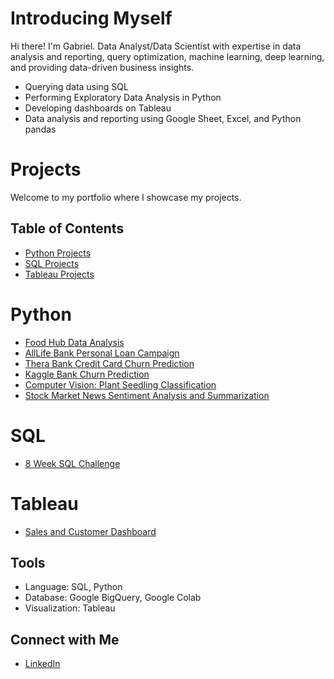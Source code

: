 # Introducing Myself

Hi there! I'm Gabriel. Data Analyst/Data Scientist with expertise in data analysis and reporting, query optimization, machine learning, deep learning, and providing data-driven business insights.
  * Querying data using SQL
  * Performing Exploratory Data Analysis in Python
  * Developing dashboards on Tableau
  * Data analysis and reporting using Google Sheet, Excel, and Python pandas

# Projects
Welcome to my portfolio where I showcase my projects.

## Table of Contents

- [Python Projects](#Python)
- [SQL Projects](#SQL)
- [Tableau Projects](#Tableau)

# Python
- [Food Hub Data Analysis](https://github.com/jgabrielg99/Python/blob/main/FoodHub%20Data%20Analysis.ipynb)
- [AllLife Bank Personal Loan Campaign](https://github.com/jgabrielg99/Python/blob/main/AllLife%20Bank%20Personal%20Loan%20Campaign.ipynb)
- [Thera Bank Credit Card Churn Prediction](https://github.com/jgabrielg99/Python/blob/main/Thera%20Bank%20Credit%20Card%20Churn%20Prediction.ipynb)
- [Kaggle Bank Churn Prediction](https://github.com/jgabrielg99/Python/blob/main/Bank%20Churn%20Prediction%20Neural%20Network.ipynb)
- [Computer Vision: Plant Seedling Classification](https://github.com/jgabrielg99/Python/blob/main/Plant%20Seedlings%20Classification.ipynb)
- [Stock Market News Sentiment Analysis and Summarization](https://github.com/jgabrielg99/Python/blob/main/Project_7.ipynb)

# SQL
- [8 Week SQL Challenge](https://github.com/jgabrielg99/8-Week-SQL-Challenge)

# Tableau
- [Sales and Customer Dashboard](https://public.tableau.com/app/profile/gabriel.grant7325/viz/SalesDashboard_17467301138370/SalesDashboard)

## Tools
  * Language: SQL, Python
  * Database: Google BigQuery, Google Colab
  * Visualization: Tableau

## Connect with Me
  * [LinkedIn](https://www.linkedin.com/in/gabrielsoboe?utm_source=share&utm_campaign=share_via&utm_content=profile&utm_medium=android_app)
